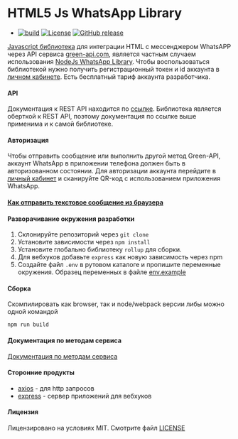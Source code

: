 # HTML5 Js WhatsApp Library
* [![build](https://github.com/green-api/whatsapp-api-client/workflows/build_library/badge.svg)](https://github.com/green-api/whatsapp-api-client/actions/workflows/build_library.yml)
[![License](https://img.shields.io/badge/License-MIT-yellow.svg)](https://github.com/green-api/whatsapp-api-client/blob/master/LICENSE)
[![GitHub release](https://img.shields.io/github/v/release/green-api/whatsapp-api-client.svg)](https://github.com/green-api/whatsapp-api-client/releases)

[Javascript библиотека](https://github.com/green-api/whatsapp-api-client-js) для интеграции HTML с мессенджером WhatsAPP через API сервиса [green-api.com](https://green-api.com), является частным случаем использования [NodeJs WhatsApp Library](../nodejs/index.md). Чтобы воспользоваться библиотекой нужно получить регистрационный токен и id аккаунта в [личном кабинете](https://console.green-api.com). Есть бесплатный тариф аккаунта разработчика.

#### API

Документация к REST API находится по [ссылке](https://green-api.com/docs/api/). Библиотека является оберткой к REST API, поэтому документация по ссылке выше применима и к самой библиотеке.

#### Авторизация 

Чтобы отправить сообщение или выполнить другой метод Green-API, аккаунт WhatsApp в приложении телефона должен быть в авторизованном состоянии. Для авторизации аккаунта перейдите в [личный кабинет](https://console.green-api.com) и сканируйте QR-код с использованием приложения WhatsApp.

#### [Как отправить текстовое сообщение из браузера](sendmessage.md)

#### Разворачивание окружения разработки

1. Склонируйте репозиторий через ``git clone``
2. Установите зависимости через ``npm install``
3. Установите глобально библиотеку ``rollup`` для сборки.
4. Для вебхуков добавьте `express` как новую зависимость через npm
5. Создайте файл `.env` в рутовом каталоге и пропишите переменные окружения. Образец переменных в файле [env.example](https://github.com/green-api/whatsapp-api-client-js/blob/master/env.example)

#### Сборка
Скомпилировать как browser, так и node/webpack версии либы можно одной командой
```
npm run build
```
#### Документация по методам сервиса

[Документация по методам сервиса](https://green-api.com/docs/api/)

#### Сторонние продукты

* [axios](https://github.com/axios/axios) - для http запросов
* [express](https://www.npmjs.com/package/express) - сервер приложений для вебхуков

#### Лицензия

Лицензировано на условиях MIT. Смотрите файл [LICENSE](https://github.com/green-api/whatsapp-api-client-python/blob/master/LICENSE)
